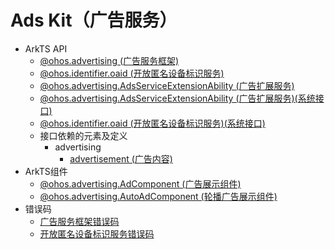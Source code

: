 # Ads Kit（广告服务）<!--ads-api-->

<!--Kit: Ads Kit-->
<!--Subsystem: Advertising-->
<!--Owner: @SukiEvas-->
<!--SE: @zhansf1988-->
<!--TSE: @hongmei_may-->

- ArkTS API<!--ads-arkts-->
  - [@ohos.advertising (广告服务框架)](js-apis-advertising.md)
  - [@ohos.identifier.oaid (开放匿名设备标识服务)](js-apis-oaid.md)
  - [@ohos.advertising.AdsServiceExtensionAbility (广告扩展服务)](js-apis-adsserviceextensionability.md)
  <!--Del-->
  - [@ohos.advertising.AdsServiceExtensionAbility (广告扩展服务)(系统接口)](js-apis-adsserviceextensionability-sys.md)
  - [@ohos.identifier.oaid (开放匿名设备标识服务)(系统接口)](js-apis-oaid-sys.md)
  <!--DelEnd-->
  - 接口依赖的元素及定义<!--ads-api-interface-depend-->
    - advertising<!--ads-advertising-->
      - [advertisement (广告内容)](js-apis-inner-advertising-advertisement.md)
- ArkTS组件<!--ads-comp-->
  - [@ohos.advertising.AdComponent (广告展示组件)](js-apis-adcomponent.md)
  - [@ohos.advertising.AutoAdComponent (轮播广告展示组件)](js-apis-autoadcomponent.md)
- 错误码<!--ads-arkts-errcode-->
  - [广告服务框架错误码](errorcode-ads.md)
  - [开放匿名设备标识服务错误码](errorcode-oaid.md)